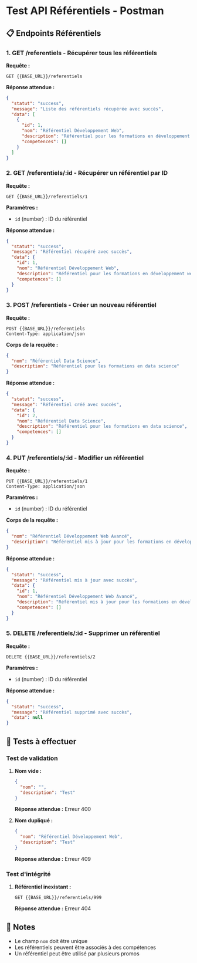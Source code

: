 # Test API Référentiels - Postman

## 📋 Endpoints Référentiels

### 1. GET /referentiels - Récupérer tous les référentiels

**Requête :**
```http
GET {{BASE_URL}}/referentiels
```

**Réponse attendue :**
```json
{
  "statut": "success",
  "message": "Liste des référentiels récupérée avec succès",
  "data": [
    {
      "id": 1,
      "nom": "Référentiel Développement Web",
      "description": "Référentiel pour les formations en développement web",
      "competences": []
    }
  ]
}
```

### 2. GET /referentiels/:id - Récupérer un référentiel par ID

**Requête :**
```http
GET {{BASE_URL}}/referentiels/1
```

**Paramètres :**
- `id` (number) : ID du référentiel

**Réponse attendue :**
```json
{
  "statut": "success",
  "message": "Référentiel récupéré avec succès",
  "data": {
    "id": 1,
    "nom": "Référentiel Développement Web",
    "description": "Référentiel pour les formations en développement web",
    "competences": []
  }
}
```

### 3. POST /referentiels - Créer un nouveau référentiel

**Requête :**
```http
POST {{BASE_URL}}/referentiels
Content-Type: application/json
```

**Corps de la requête :**
```json
{
  "nom": "Référentiel Data Science",
  "description": "Référentiel pour les formations en data science"
}
```

**Réponse attendue :**
```json
{
  "statut": "success",
  "message": "Référentiel créé avec succès",
  "data": {
    "id": 2,
    "nom": "Référentiel Data Science",
    "description": "Référentiel pour les formations en data science",
    "competences": []
  }
}
```

### 4. PUT /referentiels/:id - Modifier un référentiel

**Requête :**
```http
PUT {{BASE_URL}}/referentiels/1
Content-Type: application/json
```

**Paramètres :**
- `id` (number) : ID du référentiel

**Corps de la requête :**
```json
{
  "nom": "Référentiel Développement Web Avancé",
  "description": "Référentiel mis à jour pour les formations en développement web"
}
```

**Réponse attendue :**
```json
{
  "statut": "success",
  "message": "Référentiel mis à jour avec succès",
  "data": {
    "id": 1,
    "nom": "Référentiel Développement Web Avancé",
    "description": "Référentiel mis à jour pour les formations en développement web",
    "competences": []
  }
}
```

### 5. DELETE /referentiels/:id - Supprimer un référentiel

**Requête :**
```http
DELETE {{BASE_URL}}/referentiels/2
```

**Paramètres :**
- `id` (number) : ID du référentiel

**Réponse attendue :**
```json
{
  "statut": "success",
  "message": "Référentiel supprimé avec succès",
  "data": null
}
```

## 🧪 Tests à effectuer

### Test de validation
1. **Nom vide :**
   ```json
   {
     "nom": "",
     "description": "Test"
   }
   ```
   **Réponse attendue :** Erreur 400

2. **Nom dupliqué :**
   ```json
   {
     "nom": "Référentiel Développement Web",
     "description": "Test"
   }
   ```
   **Réponse attendue :** Erreur 409

### Test d'intégrité
1. **Référentiel inexistant :**
   ```http
   GET {{BASE_URL}}/referentiels/999
   ```
   **Réponse attendue :** Erreur 404

## 📝 Notes

- Le champ `nom` doit être unique
- Les référentiels peuvent être associés à des compétences
- Un référentiel peut être utilisé par plusieurs promos
